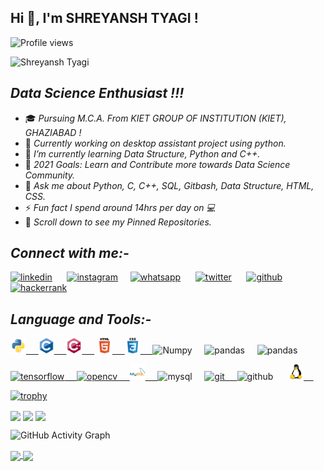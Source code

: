 ## **Hi 👋, I'm SHREYANSH TYAGI !** 
![Profile views](https://gpvc.arturio.dev/shreyansh-tyagi) 

![Shreyansh Tyagi](https://user-images.githubusercontent.com/71514413/119877602-de1d2500-bf46-11eb-8e56-d32ac2ef14f9.png)


## *Data Science Enthusiast !!!*
* 🎓 *Pursuing M.C.A. From KIET GROUP OF INSTITUTION (KIET), GHAZIABAD !*
* 💼 *Currently working on desktop assistant project using python.*
* 🌱 *I’m currently learning Data Structure, Python and C++.*
* 🎯 *2021 Goals: Learn and Contribute more towards Data Science Community.*
* 💬 *Ask me about Python, C, C++, SQL, Gitbash, Data Structure, HTML, CSS.*
* ⚡ *Fun fact I spend around 14hrs per day on 💻*
* 📌 *Scroll down to see my Pinned Repositories.*


## *Connect with me:-*
 [<img src='https://cdn.jsdelivr.net/npm/simple-icons@3.0.1/icons/linkedin.svg' alt='linkedin' height='25'>](https://www.linkedin.com/in/shreyansh-tyagi-8577111a1/)&nbsp;&nbsp;&nbsp;&nbsp;&nbsp; [<img src='https://cdn.jsdelivr.net/npm/simple-icons@3.0.1/icons/instagram.svg' alt='instagram' height='25'>](https://www.instagram.com/shreyy_tyagi/)&nbsp;&nbsp;&nbsp;&nbsp;&nbsp;[<img src='https://cdn.jsdelivr.net/npm/simple-icons@3.0.1/icons/whatsapp.svg' alt='whatsapp' height='25'>](https://api.whatsapp.com/send?phone=919871920938&text=Hello%20Shreyansh!%20)&nbsp;&nbsp;&nbsp;&nbsp;&nbsp;  [<img src='https://cdn.jsdelivr.net/npm/simple-icons@3.0.1/icons/twitter.svg' alt='twitter' height='25'>](https://twitter.com/@shreyanshtyag14)&nbsp;&nbsp;&nbsp;&nbsp;&nbsp; [<img src='https://cdn.jsdelivr.net/npm/simple-icons@3.0.1/icons/github.svg' alt='github' height='25'>](https://github.com/shreyansh-tyagi)&nbsp;&nbsp;&nbsp;&nbsp;&nbsp; [<img src='https://cdn.jsdelivr.net/npm/simple-icons@3.0.1/icons/hackerrank.svg' alt='hackerrank' height='25'>](https://www.hackerrank.com/shreyansh_tyagi?hr_r=1)


## *Language and Tools:-*
<p align="left"><a href="https://www.python.org" target="_blank"> <img src="https://raw.githubusercontent.com/devicons/devicon/master/icons/python/python-original.svg" alt="python" width="25" height="25"/>&nbsp;&nbsp;&nbsp;&nbsp; </a> <a href="https://www.cprogramming.com/" target="_blank"> <img src="https://raw.githubusercontent.com/devicons/devicon/master/icons/c/c-original.svg" alt="c" width="25" height="25"/>&nbsp;&nbsp;&nbsp;&nbsp; </a> <a href="https://www.w3schools.com/cpp/" target="_blank"> <img src="https://raw.githubusercontent.com/devicons/devicon/master/icons/cplusplus/cplusplus-original.svg" alt="cplusplus" width="25" height="25"/> &nbsp;&nbsp;&nbsp;&nbsp;</a> <a href="https://www.w3.org/html/" target="_blank"> <img src="https://raw.githubusercontent.com/devicons/devicon/master/icons/html5/html5-original-wordmark.svg" alt="html5" width="25" height="25"/>&nbsp;&nbsp;&nbsp;&nbsp; </a><a href="https://www.w3schools.com/css/" target="_blank"> <img src="https://raw.githubusercontent.com/devicons/devicon/master/icons/css3/css3-original-wordmark.svg" alt="css3" width="25" height="25"/>&nbsp;&nbsp;&nbsp;&nbsp; </a> <img src="https://user-images.githubusercontent.com/71514413/119974915-e6bb3d00-bfd2-11eb-878f-0300f4edc4a1.png"  alt="Numpy" width="25" height="25"/>&nbsp;&nbsp;&nbsp;&nbsp; <img src="https://user-images.githubusercontent.com/71514413/119975549-a01a1280-bfd3-11eb-84a9-bd80d6cef358.png" alt="pandas" width="25" height="25"/>&nbsp;&nbsp;&nbsp;&nbsp; <img src="https://user-images.githubusercontent.com/71514413/119975929-13bc1f80-bfd4-11eb-8f5c-6916ca7fa666.jpg" alt="pandas" width="25" height="25"/>&nbsp;&nbsp;&nbsp;&nbsp;


   <a href="https://www.tensorflow.org" target="_blank"> <img src="https://www.vectorlogo.zone/logos/tensorflow/tensorflow-icon.svg" alt="tensorflow" width="25" height="25"/>&nbsp;&nbsp;&nbsp;&nbsp; </a> <a href="https://opencv.org/" target="_blank"> <img src="https://www.vectorlogo.zone/logos/opencv/opencv-icon.svg" alt="opencv" width="25" height="25"/>&nbsp;&nbsp;&nbsp;&nbsp; </a>  <a href="https://www.mysql.com/" target="_blank"> <img src="https://raw.githubusercontent.com/devicons/devicon/master/icons/mysql/mysql-original-wordmark.svg" alt="mysql" width="25" height="25"/>&nbsp;&nbsp;&nbsp;&nbsp; </a> <img src="https://user-images.githubusercontent.com/71514413/119965689-29c3e300-bfc8-11eb-8526-b156abebe456.png"  alt="mysql" width="25" height="25"/>&nbsp;&nbsp;&nbsp;&nbsp; <a href="https://git-scm.com/" target="_blank"> <img src="https://www.vectorlogo.zone/logos/git-scm/git-scm-icon.svg" alt="git" width="25" height="25"/>&nbsp;&nbsp;&nbsp;&nbsp; </a><img src ="https://user-images.githubusercontent.com/71514413/119964565-f6cd1f80-bfc6-11eb-9768-b57a54fb2559.png" alt="github" width="25" height="25"/> &nbsp;&nbsp;&nbsp;&nbsp;  <a href="https://www.linux.org/" target="_blank"> <img src="https://raw.githubusercontent.com/devicons/devicon/master/icons/linux/linux-original.svg" alt="linux" width="25" height="25"/>&nbsp;&nbsp;&nbsp;&nbsp; </a>  </p>




[![trophy](https://github-profile-trophy.vercel.app/?username=shreyansh-tyagi)](https://github.com/ryo-ma/github-profile-trophy)


<img align ="center" src ="https://github-readme-stats.vercel.app/api?username=shreyansh-tyagi&theme=blue-green&show_icons=true" />
<img align ="center" src="https://github-readme-streak-stats.herokuapp.com/?user=shreyansh-tyagi" />


<a href="https://github.com/anuraghazra/github-readme-stats">
<img align="center" src="https://github-readme-stats.vercel.app/api/top-langs/?username=shreyansh-tyagi&layout=compact&theme=blue-green&]" />
</a>

![GitHub Activity Graph](https://activity-graph.herokuapp.com/graph?username=shreyansh-tyagi)  



<a href="https://github.com/shreyansh-tyagi/Projects">
  <img align="center" src="https://github-readme-stats.vercel.app/api/pin/?username=shreyansh-tyagi&repo=Projects&theme=blue-green&show_owner=shreyansh-tyagi" />
</a>
<a href="https://github.com/shreyansh-tyagi/C_programs-linux-ubuntu-">
  <img align="center" src="https://github-readme-stats.vercel.app/api/pin/?username=shreyansh-tyagi&repo=C_programs-linux-ubuntu-&theme=blue-green&)" />
</a>












